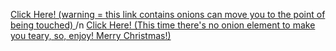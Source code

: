 <a href="hbd.html"> Click Here! (warning = this link contains onions can move you to the point of being touched) </a> /n
<a href="index.html"> Click Here! (This time there's no onion element to make you teary, so, enjoy! Merry Christmas!) </a>
